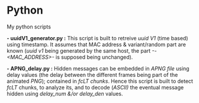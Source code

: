 # Python
My python scripts

**- uuidV1_generator.py :** This script is built to retreive _uuid V1_ (time based) using timestamp. It assumes that MAC address & variant/random part are known (_uuid v1_ being generated by the same host, the part _-<VARIANT>-<MAC_ADDRESS>-_ is supposed being unchanged).

**- APNG_delay.py :** Hidden messages can be embedded in _APNG file_ using delay values (the delay between the different frames being part of the animated _PNG_); contained in _fcLT chunks_. Hence this script is built to detect _fcLT_ chunks, to analyze its, and to decode (_ASCII)_ the eventual message hidden using _delay_num &/or delay_den_ values.  
